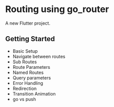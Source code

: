 # Routing using go_router

A new Flutter project.

## Getting Started

- Basic Setup
- Navigate between routes
- Sub Routes
- Route Parameters
- Named Routes
- Query parameters
- Error Handling
- Redirection 
- Transition Animation
- go vs push
